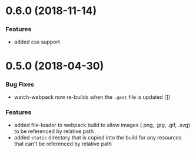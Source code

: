 # 0.6.0 (2018-11-14)

### Features
* added css support

# 0.5.0 (2018-04-30)

### Bug Fixes

* watch-webpack now re-builds when the `.qext` file is updated ([1](https://github.com/axisgroup/qExt/issues/1))

### Features

* added file-loader to webpack build to allow images (.png, .jpg, .gif, .svg) to be referenced by relative path
* added `static` directory that is copied into the build for any resources that can't be referenced by relative path